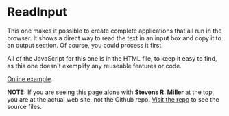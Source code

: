 # ReadInput

This one makes it possible to create complete applications that all run
in the browser. It shows a direct way to read the text in an input box
and copy it to an output section. Of course, you could process it first.

All of the JavaScript for this one is in the HTML file, to keep it easy
to find, as this one doesn't exemplify any reuseable features or code.

[Online example](Main.html).

**NOTE:** If you are seeing this page alone with **Stevens R. Miller** at the top,
you are at the actual web site, not the Github repo. 
[Visit the repo](https://github.com/stevensrmiller/stevensrmiller.github.io/tree/main/JavaScript)
to see the source files.